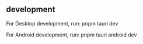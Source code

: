 

## development

For Desktop development, run:
pnpm tauri dev

For Android development, run:
pnpm tauri android dev
